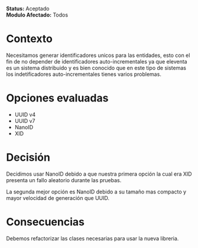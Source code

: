 **Status:** Aceptado
<br>
**Modulo Afectado:** Todos

# Contexto

Necesitamos generar identificadores unicos para las entidades, esto con el fin de no depender
de identificadores auto-incrementales ya que eleventa es un sistema distribuido y es bien
conocido que en este tipo de sistemas los indetificadores auto-incrementales tienes varios problemas.

# Opciones evaluadas

- UUID v4
- UUID v7
- NanoID
- XID

# Decisión

Decidimos usar NanoID debido a que nuestra primera opción la cual era XID presenta un fallo aleatorio durante las pruebas.

La segunda mejor opción es NanoID debido a su tamaño mas compacto y mayor velocidad de generación que UUID.

# Consecuencias

Debemos refactorizar las clases necesarias para usar la nueva libreria.

